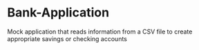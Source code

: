# Bank-Application
Mock application that reads information from a CSV file to create appropriate savings or checking accounts

